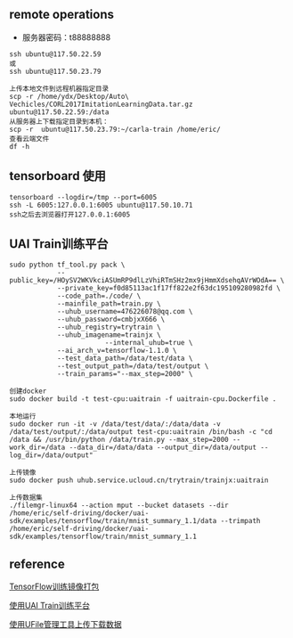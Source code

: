 ## remote operations
- 服务器密码：t88888888

```
ssh ubuntu@117.50.22.59
或
ssh ubuntu@117.50.23.79

上传本地文件到远程机器指定目录
scp -r /home/ydx/Desktop/Auto\ Vechicles/CORL2017ImitationLearningData.tar.gz ubuntu@117.50.22.59:/data
从服务器上下载指定目录到本机：
scp -r  ubuntu@117.50.23.79:~/carla-train /home/eric/
查看云端文件
df -h

```
## tensorboard 使用
```
tensorboard --logdir=/tmp --port=6005
ssh -L 6005:127.0.0.1:6005 ubuntu@117.50.10.71
ssh之后去浏览器打开127.0.0.1:6005
```
## UAI Train训练平台
```
sudo python tf_tool.py pack \
            --public_key=/HOySV2WKVkciASUmRP9dlLzVhiRTmSHz2mx9jHmmXdsehqAVrWOdA== \
			--private_key=f0d85113ac1f17ff822e2f63dc195109280982fd \
			--code_path=./code/ \
			--mainfile_path=train.py \
			--uhub_username=476226078@qq.com \
			--uhub_password=cmbjxX666 \
			--uhub_registry=trytrain \
			--uhub_imagename=trainjx \
                        --internal_uhub=true \
			--ai_arch_v=tensorflow-1.1.0 \
			--test_data_path=/data/test/data \
			--test_output_path=/data/test/output \
			--train_params="--max_step=2000" \

创建docker
sudo docker build -t test-cpu:uaitrain -f uaitrain-cpu.Dockerfile .

本地运行
sudo docker run -it -v /data/test/data/:/data/data -v /data/test/output/:/data/output test-cpu:uaitrain /bin/bash -c "cd /data && /usr/bin/python /data/train.py --max_step=2000 --work_dir=/data --data_dir=/data/data --output_dir=/data/output --log_dir=/data/output"

上传镜像
sudo docker push uhub.service.ucloud.cn/trytrain/trainjx:uaitrain

上传数据集
./filemgr-linux64 --action mput --bucket datasets --dir /home/eric/self-driving/docker/uai-sdk/examples/tensorflow/train/mnist_summary_1.1/data --trimpath /home/eric/self-driving/docker/uai-sdk/examples/tensorflow/train/mnist_summary_1.1
```

## reference
[TensorFlow训练镜像打包][1]

[使用UAI Train训练平台][2]

[使用UFile管理工具上传下载数据][3]


[1]: https://docs.ucloud.cn/ai/uai-train/guide/tensorflow/packing
[2]: https://docs.ucloud.cn/ai/uai-train/tutorial/tf-mnist/train
[3]: https://docs.ucloud.cn/ai/uai-train/base/ufile/files

